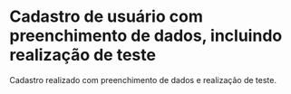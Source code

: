 # Cadastro de usuário com preenchimento de dados, incluindo realização de teste
Cadastro realizado com preenchimento de dados e realização de teste.
